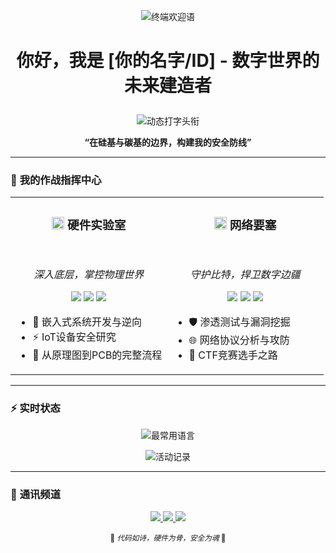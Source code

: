<p align="center">
  <img src="https://readme-typing-svg.herokuapp.com?font=Fira+Code&weight=600&size=24&duration=4000&pause=1000&color=00FF41&center=true&vCenter=true&width=435&lines=Welcome+to+my+command+center..." alt="终端欢迎语" />
</p>

<h1 align="center">

  你好，我是 [你的名字/ID] - 数字世界的未来建造者

</h1>

<p align="center">
  <img src="https://readme-typing-svg.herokuapp.com?font=JetBrains+Mono&size=26&duration=4000&color=22D3F7&center=true&vCenter=true&width=500&height=60&lines=%F0%9F%92%BB+硬件极客;%F0%9F%8C%90+厦门在读高中生;%F0%9F%9B%A1%EF%B8%8F+未来网络安全工程师;%F0%9F%8C%8D+来自漳州" alt="动态打字头衔" />
</p>

<div align="center">

  **“在硅基与碳基的边界，构建我的安全防线”**

</div>

---

### 🎯 **我的作战指挥中心**

<table>
  <tr>
    <td width="50%" valign="top">
      <h3 align="center"><img src="https://img.icons8.com/fluency/48/000000/motherboard.png" width="20"/> 硬件实验室</h3>
      <br>
      <p align="center">
        <em>深入底层，掌控物理世界</em>
      </p>
      <p align="center">
        <img src="https://img.shields.io/badge/Arduino-00979D?style=for-the-badge&logo=Arduino&logoColor=white" />
        <img src="https://img.shields.io/badge/ESP32-E7352C?style=for-the-badge&logo=espressif&logoColor=white" />
        <img src="https://img.shields.io/badge/C-A8B9CC?style=for-the-badge&logo=c&logoColor=black" />
      </p>
      <ul>
        <li>🔌 嵌入式系统开发与逆向</li>
        <li>⚡ IoT设备安全研究</li>
        <li>🔧 从原理图到PCB的完整流程</li>
      </ul>
    </td>
    <td width="50%" valign="top">
      <h3 align="center"><img src="https://img.icons8.com/color/48/000000/security-shield-green.png" width="20"/> 网络要塞</h3>
      <br>
      <p align="center">
        <em>守护比特，捍卫数字边疆</em>
      </p>
      <p align="center">
        <img src="https://img.shields.io/badge/Python-3776AB?style=for-the-badge&logo=python&logoColor=white" />
        <img src="https://img.shields.io/badge/Kali_Linux-557C94?style=for-the-badge&logo=kali-linux&logoColor=white" />
        <img src="https://img.shields.io/badge/Linux-FCC624?style=for-the-badge&logo=linux&logoColor=black" />
      </p>
      <ul>
        <li>🛡️ 渗透测试与漏洞挖掘</li>
        <li>🌐 网络协议分析与攻防</li>
        <li>🔐 CTF竞赛选手之路</li>
      </ul>
    </td>
  </tr>
</table>

---

### ⚡ **实时状态**

<!-- 动态编程语言统计 - 需要替换 YOUR-USERNAME -->
<p align="center">
  <img align="center" src="https://github-readme-stats.vercel.app/api/top-langs/?username=YOUR-USERNAME&layout=compact&theme=radical&hide_border=true" alt="最常用语言" />
</p>

<!-- 连续提交动态图 -->
<p align="center">
  <img align="center" src="https://github-readme-activity-graph.vercel.app/graph?username=YOUR-USERNAME&theme=react-dark&hide_border=true&area=true" alt="活动记录" />
</p>

---

### 📡 **通讯频道**

<p align="center">
  <!-- 替换 # 为你的实际链接 -->
  <a href="#">
    <img src="https://img.shields.io/badge/QQ-%2312B7F5?style=for-the-badge&logo=tencentqq&logoColor=white" />
  </a>
  <a href="mailto:你的邮箱">
    <img src="https://img.shields.io/badge/Email-D14836?style=for-the-badge&logo=gmail&logoColor=white" />
  </a>
  <!-- 如果有博客可以加上 -->
  <a href="#">
    <img src="https://img.shields.io/badge/Blog-FF5722?style=for-the-badge&logo=blogger&logoColor=white" />
  </a>
</p>

<div align="center">
  
  <sub>🚀 <em>代码如诗，硬件为骨，安全为魂</em> 🚀</sub>

</div>
